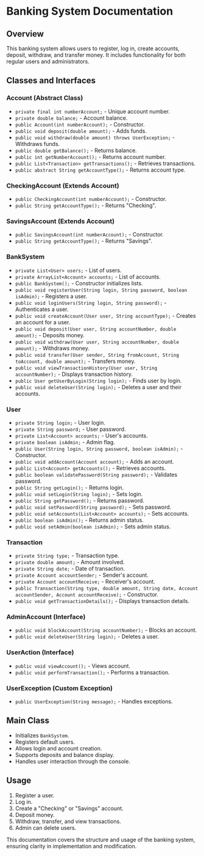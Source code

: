 # Banking System Documentation

## Overview
This banking system allows users to register, log in, create accounts, deposit, withdraw, and transfer money. It includes functionality for both regular users and administrators.

## Classes and Interfaces

### Account (Abstract Class)
- `private final int numberAccount;` - Unique account number.
- `private double balance;` - Account balance.
- `public Account(int numberAccount);` - Constructor.
- `public void deposit(double amount);` - Adds funds.
- `public void withdraw(double amount) throws UserException;` - Withdraws funds.
- `public double getBalance();` - Returns balance.
- `public int getNumberAccount();` - Returns account number.
- `public List<Transaction> getTransactions();` - Retrieves transactions.
- `public abstract String getAccountType();` - Returns account type.

### CheckingAccount (Extends Account)
- `public CheckingAccount(int numberAccount);` - Constructor.
- `public String getAccountType();` - Returns "Checking".

### SavingsAccount (Extends Account)
- `public SavingsAccount(int numberAccount);` - Constructor.
- `public String getAccountType();` - Returns "Savings".

### BankSystem
- `private List<User> users;` - List of users.
- `private ArrayList<Account> accounts;` - List of accounts.
- `public BankSystem();` - Constructor initializes lists.
- `public void registerUser(String login, String password, boolean isAdmin);` - Registers a user.
- `public void loginUsers(String login, String password);` - Authenticates a user.
- `public void createAccount(User user, String accountType);` - Creates an account for a user.
- `public void deposit(User user, String accountNumber, double amount);` - Deposits money.
- `public void withdraw(User user, String accountNumber, double amount);` - Withdraws money.
- `public void transfer(User sender, String fromAccount, String toAccount, double amount);` - Transfers money.
- `public void viewTransactionHistory(User user, String accountNumber);` - Displays transaction history.
- `public User getUserByLogin(String login);` - Finds user by login.
- `public void deleteUser(String login);` - Deletes a user and their accounts.

### User
- `private String login;` - User login.
- `private String password;` - User password.
- `private List<Account> accounts;` - User's accounts.
- `private boolean isAdmin;` - Admin flag.
- `public User(String login, String password, boolean isAdmin);` - Constructor.
- `public void addAccount(Account account);` - Adds an account.
- `public List<Account> getAccounts();` - Retrieves accounts.
- `public boolean validatePassword(String password);` - Validates password.
- `public String getLogin();` - Returns login.
- `public void setLogin(String login);` - Sets login.
- `public String getPassword();` - Returns password.
- `public void setPassword(String password);` - Sets password.
- `public void setAccounts(List<Account> accounts);` - Sets accounts.
- `public boolean isAdmin();` - Returns admin status.
- `public void setAdmin(boolean isAdmin);` - Sets admin status.

### Transaction
- `private String type;` - Transaction type.
- `private double amount;` - Amount involved.
- `private String date;` - Date of transaction.
- `private Account accountSender;` - Sender's account.
- `private Account accountReceive;` - Receiver's account.
- `public Transaction(String type, double amount, String date, Account accountSender, Account accountReceive);` - Constructor.
- `public void getTransactionDetails();` - Displays transaction details.

### AdminAccount (Interface)
- `public void blockAccount(String accountNumber);` - Blocks an account.
- `public void deleteUser(String login);` - Deletes a user.

### UserAction (Interface)
- `public void viewAccount();` - Views account.
- `public void performTransaction();` - Performs a transaction.

### UserException (Custom Exception)
- `public UserException(String message);` - Handles exceptions.

## Main Class
- Initializes `BankSystem`.
- Registers default users.
- Allows login and account creation.
- Supports deposits and balance display.
- Handles user interaction through the console.

## Usage
1. Register a user.
2. Log in.
3. Create a "Checking" or "Savings" account.
4. Deposit money.
5. Withdraw, transfer, and view transactions.
6. Admin can delete users.

This documentation covers the structure and usage of the banking system, ensuring clarity in implementation and modification.